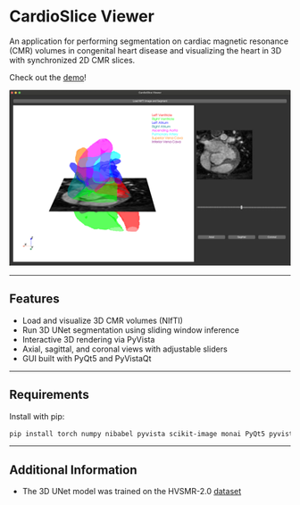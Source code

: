# CardioSlice Viewer

An application for performing segmentation on cardiac magnetic resonance (CMR) volumes in congenital heart disease and visualizing the heart in 3D with synchronized 2D CMR slices.

Check out the [demo](https://youtu.be/O1wSYlpfjjc)!

![CardioSlice Viewer Demo Image](/images/cardioslice_viewer.png)

---

## Features

- Load and visualize 3D CMR volumes (NIfTI)
- Run 3D UNet segmentation using sliding window inference
- Interactive 3D rendering via PyVista
- Axial, sagittal, and coronal views with adjustable sliders
- GUI built with PyQt5 and PyVistaQt

---

## Requirements

Install with pip:

```bash
pip install torch numpy nibabel pyvista scikit-image monai PyQt5 pyvistaqt matplotlib
```

---

## Additional Information

- The 3D UNet model was trained on the HVSMR-2.0 [dataset](https://figshare.com/collections/HVSMR-2_0_A_3D_cardiovascular_MR_dataset_for_whole-heart_segmentation_in_congenital_heart_disease/7074755/2)
